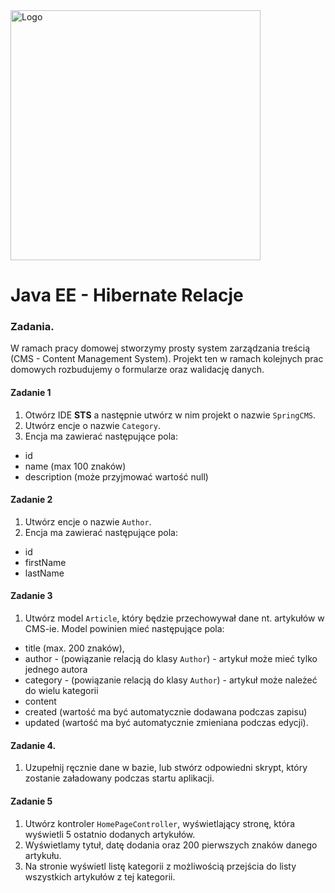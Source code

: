 <img alt="Logo" src="http://coderslab.pl/svg/logo-coderslab.svg" width="400">

# Java EE  - Hibernate Relacje

### Zadania.

W ramach pracy domowej stworzymy prosty system zarządzania treścią (CMS - Content Management System).
Projekt ten w ramach kolejnych prac domowych rozbudujemy o formularze oraz walidację danych.

#### Zadanie 1

1. Otwórz IDE **STS** a następnie utwórz w nim projekt o nazwie `SpringCMS`.
2. Utwórz encje o nazwie `Category`.
3. Encja ma zawierać następujące pola:
- id 
- name (max 100 znaków)
- description (może przyjmować wartość null)

#### Zadanie 2

1. Utwórz encje o nazwie `Author`.
2. Encja ma zawierać następujące pola:
- id 
- firstName
- lastName

#### Zadanie 3

1. Utwórz model `Article`, który będzie przechowywał dane nt. artykułów w CMS-ie. Model powinien mieć następujące pola:
- title (max. 200 znaków),
- author - (powiązanie relacją do klasy `Author`) - artykuł może mieć tylko jednego autora
- category - (powiązanie relacją do klasy `Author`) - artykuł może należeć do wielu kategorii
- content
- created (wartość ma być automatycznie dodawana podczas zapisu)
- updated (wartość ma być automatycznie zmieniana podczas edycji).

#### Zadanie 4.

1. Uzupełnij ręcznie dane w bazie, lub stwórz odpowiedni skrypt, który zostanie załadowany podczas startu aplikacji.

#### Zadanie 5

1. Utwórz kontroler `HomePageController`, wyświetlający stronę, która wyświetli 5 ostatnio dodanych artykułów.
2. Wyświetlamy tytuł, datę dodania oraz 200 pierwszych znaków danego artykułu.
3. Na stronie wyświetl listę kategorii z możliwością przejścia do listy wszystkich artykułów z tej kategorii.






